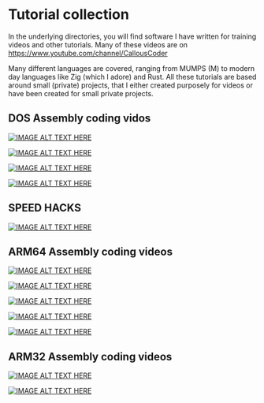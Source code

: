 # Tutorial collection

In the underlying directories, you will find software I have written for training videos and other tutorials.
Many of these videos are on https://www.youtube.com/channel/CallousCoder 

Many different languages are covered, ranging from MUMPS (M) to modern day languages like Zig (which I adore) and Rust.
All these tutorials are based around small (private) projects, that I either created purposely for videos or have been created for small private projects.

## DOS Assembly coding vidos

[![IMAGE ALT TEXT HERE](https://img.youtube.com/vi/S-ZBjNh7ZQE/0.jpg)](https://www.youtube.com/watch?v=S-ZBjNh7ZQEQ)

[![IMAGE ALT TEXT HERE](https://img.youtube.com/vi/dALVoCAGEMU/0.jpg)](https://www.youtube.com/watch?v=dALVoCAGEMU)

[![IMAGE ALT TEXT HERE](https://img.youtube.com/vi/DfNsAK710kQ/0.jpg)](https://www.youtube.com/watch?v=DfNsAK710kQ)

[![IMAGE ALT TEXT HERE](https://img.youtube.com/vi/trGgIdVOuLY/0.jpg)](https://www.youtube.com/watch?v=trGgIdVOuLY)

## SPEED HACKS

[![IMAGE ALT TEXT HERE](https://img.youtube.com/vi/M6sFpP6qxEI/0.jpg)](https://www.youtube.com/watch?v=M6sFpP6qxEI)

## ARM64 Assembly coding videos

[![IMAGE ALT TEXT HERE](https://img.youtube.com/vi/eq60hjbHsmk/0.jpg)](https://www.youtube.com/watch?v=eq60hjbHsmk)

[![IMAGE ALT TEXT HERE](https://img.youtube.com/vi/qHDGg0i-j7k/0.jpg)](https://www.youtube.com/watch?v=qHDGg0i-j7k)

[![IMAGE ALT TEXT HERE](https://img.youtube.com/vi/_4v0vV72tGs/0.jpg)](https://www.youtube.com/watch?v=_4v0vV72tGs)

[![IMAGE ALT TEXT HERE](https://img.youtube.com/vi/uB02Mr9tS7Q/0.jpg)](https://www.youtube.com/watch?uB02Mr9tS7Q)

[![IMAGE ALT TEXT HERE](https://img.youtube.com/vi/1wk8U1UbspY/0.jpg)](https://www.youtube.com/watch?1wk8U1UbspY)

## ARM32 Assembly coding videos
[![IMAGE ALT TEXT HERE](https://img.youtube.com/vi/xJCNoJ9pCEI/0.jpg)](https://www.youtube.com/watch?v=xJCNoJ9pCEI)

[![IMAGE ALT TEXT HERE](https://img.youtube.com/vi/zaftimghQeA/0.jpg)](https://www.youtube.com/watch?v=zaftimghQeA)





